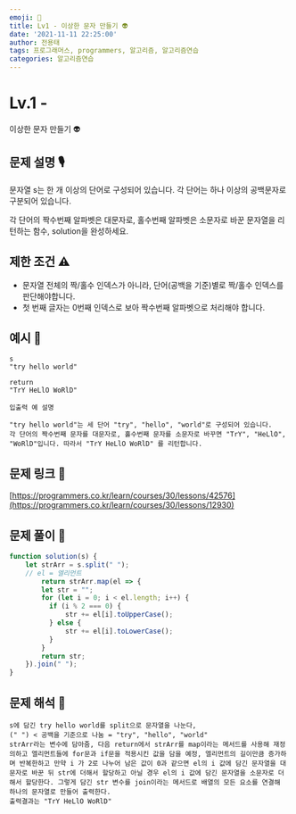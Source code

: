 ```yaml
---
emoji: 🥸
title: Lv1 - 이상한 문자 만들기 👽
date: '2021-11-11 22:25:00'
author: 전용태
tags: 프로그래머스, programmers, 알고리즘, 알고리즘연습
categories: 알고리즘연습
---
```


# Lv.1 - 
이상한 문자 만들기 👽

## **문제 설명 🎙**

문자열 s는 한 개 이상의 단어로 구성되어 있습니다. 
각 단어는 하나 이상의 공백문자로 구분되어 있습니다. 

각 단어의 짝수번째 알파벳은 대문자로, 홀수번째 알파벳은 소문자로 바꾼 
문자열을 리턴하는 함수, solution을 완성하세요.

## **제한 조건 ⚠️**

- 문자열 전체의 짝/홀수 인덱스가 아니라, 단어(공백을 기준)별로 
짝/홀수 인덱스를 판단해야합니다.
- 첫 번째 글자는 0번째 인덱스로 보아 짝수번째 알파벳으로 처리해야 합니다.

## 예시 👀

```
s
"try hello world"
```

```
return
"TrY HeLlO WoRlD"
```

```
입출력 예 설명

"try hello world"는 세 단어 "try", "hello", "world"로 구성되어 있습니다. 
각 단어의 짝수번째 문자를 대문자로, 홀수번째 문자를 소문자로 바꾸면 "TrY", "HeLlO", "WoRlD"입니다. 따라서 "TrY HeLlO WoRlD" 를 리턴합니다.
```

## 문제 링크 📎

[https://programmers.co.kr/learn/courses/30/lessons/42576](https://programmers.co.kr/learn/courses/30/lessons/12930)

## 문제 풀이 🤔

```jsx
function solution(s) {
    let strArr = s.split(" ");
    // el = 엘리먼트
		return strArr.map(el => {
        let str = "";
        for (let i = 0; i < el.length; i++) {
          if (i % 2 === 0) {
              str += el[i].toUpperCase(); 
          } else {
              str += el[i].toLowerCase(); 
          }
        }
        return str;
    }).join(" ");
}
```

## 문제 해석 🥸

```
s에 담긴 try hello world를 split으로 문자열을 나눈다,
(" ") < 공백을 기준으로 나눔 = "try", "hello", "world"
strArr라는 변수에 담아줌, 다음 return에서 strArr를 map이라는 메서드를 사용해 재정의하고 엘리먼트들에 for문과 if문을 적용시킨 값을 담을 예정, 엘리먼트의 길이만큼 증가하며 반복한하고 만약 i 가 2로 나누어 남은 값이 0과 같으면 el의 i 값에 담긴 문자열을 대문자로 바꾼 뒤 str에 더해서 할당하고 아닐 경우 el의 i 값에 담긴 문자열을 소문자로 더해서 할당한다. 그렇게 담긴 str 변수를 join이라는 메서드로 배열의 모든 요소를 연결해 하나의 문자열로 만들어 출력한다.
출력결과는 "TrY HeLlO WoRlD"
```

<br />
<br />